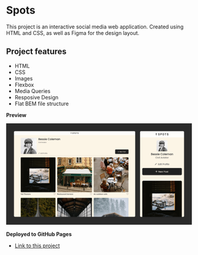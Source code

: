 # Spots

This project is an interactive social media web application. Created using HTML and CSS, as well as Figma for the design layout.

## Project features

- HTML
- CSS
- Images
- Flexbox
- Media Queries
- Resposive Design
- Flat BEM file structure

**Preview**

![alt text](./images/demo/preview.png)

**Deployed to GitHub Pages**

- [Link to this project](https://adriana-vargas3.github.io/se_project_spots/)
